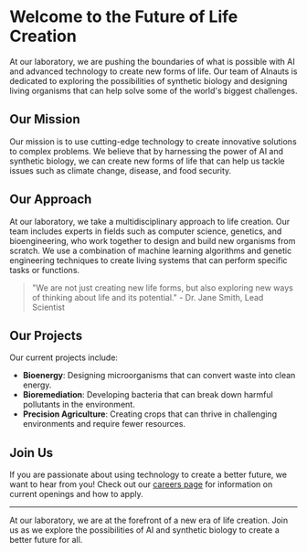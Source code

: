 <!--
Write me markdown content of website with wallpaper:

"A futuristic laboratory where AInauts use AI and advanced technology to create new forms of life."

The header of the page should not be copy of the text but rather a real content of the website which is using this wallpaper.

- Feel free to use structure like headings, bullets, numbering, blockquotes, paragraphs, horizontal lines, etc.
- You can use formatting like bold or _italic_
- You can include UTF-8 emojis
- Links should be only #hash anchors (and you can refer to the document itself)
- Do not include images
-->

<!--font:Montserrat-->

# Welcome to the Future of Life Creation

At our laboratory, we are pushing the boundaries of what is possible with AI and advanced technology to create new forms of life. Our team of AInauts is dedicated to exploring the possibilities of synthetic biology and designing living organisms that can help solve some of the world's biggest challenges.

## Our Mission

Our mission is to use cutting-edge technology to create innovative solutions to complex problems. We believe that by harnessing the power of AI and synthetic biology, we can create new forms of life that can help us tackle issues such as climate change, disease, and food security.

## Our Approach

At our laboratory, we take a multidisciplinary approach to life creation. Our team includes experts in fields such as computer science, genetics, and bioengineering, who work together to design and build new organisms from scratch. We use a combination of machine learning algorithms and genetic engineering techniques to create living systems that can perform specific tasks or functions.

> "We are not just creating new life forms, but also exploring new ways of thinking about life and its potential." - Dr. Jane Smith, Lead Scientist

## Our Projects

Our current projects include:

- **Bioenergy**: Designing microorganisms that can convert waste into clean energy.
- **Bioremediation**: Developing bacteria that can break down harmful pollutants in the environment.
- **Precision Agriculture**: Creating crops that can thrive in challenging environments and require fewer resources.

## Join Us

If you are passionate about using technology to create a better future, we want to hear from you! Check out our [careers page](#) for information on current openings and how to apply.

---

At our laboratory, we are at the forefront of a new era of life creation. Join us as we explore the possibilities of AI and synthetic biology to create a better future for all.
